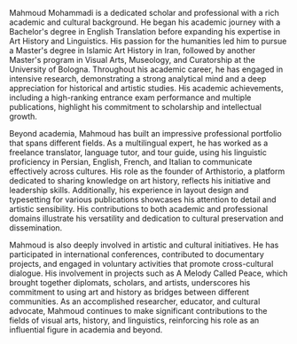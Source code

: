 Mahmoud Mohammadi is a dedicated scholar and professional with a rich academic and cultural background. He began his academic journey with a Bachelor's degree in English Translation before expanding his expertise in Art History and Linguistics. His passion for the humanities led him to pursue a Master's degree in Islamic Art History in Iran, followed by another Master's program in Visual Arts, Museology, and Curatorship at the University of Bologna. Throughout his academic career, he has engaged in intensive research, demonstrating a strong analytical mind and a deep appreciation for historical and artistic studies. His academic achievements, including a high-ranking entrance exam performance and multiple publications, highlight his commitment to scholarship and intellectual growth.

Beyond academia, Mahmoud has built an impressive professional portfolio that spans different fields. As a multilingual expert, he has worked as a freelance translator, language tutor, and tour guide, using his linguistic proficiency in Persian, English, French, and Italian to communicate effectively across cultures. His role as the founder of Arthistorio, a platform dedicated to sharing knowledge on art history, reflects his initiative and leadership skills. Additionally, his experience in layout design and typesetting for various publications showcases his attention to detail and artistic sensibility. His contributions to both academic and professional domains illustrate his versatility and dedication to cultural preservation and dissemination.

Mahmoud is also deeply involved in artistic and cultural initiatives. He has participated in international conferences, contributed to documentary projects, and engaged in voluntary activities that promote cross-cultural dialogue. His involvement in projects such as A Melody Called Peace, which brought together diplomats, scholars, and artists, underscores his commitment to using art and history as bridges between different communities. As an accomplished researcher, educator, and cultural advocate, Mahmoud continues to make significant contributions to the fields of visual arts, history, and linguistics, reinforcing his role as an influential figure in academia and beyond.
